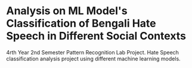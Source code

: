 # Analysis on ML Model's Classification of Bengali Hate Speech in Different Social Contexts
4rth Year 2nd Semester Pattern Recognition Lab Project.
Hate Speech classification analysis project using different machine learning models.
